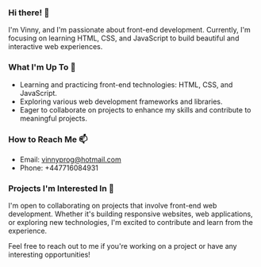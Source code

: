 ### Hi there! 👋

I'm Vinny, and I'm passionate about front-end development. Currently, I'm focusing on learning HTML, CSS, and JavaScript to build beautiful and interactive web experiences.

### What I'm Up To 🌱

- Learning and practicing front-end technologies: HTML, CSS, and JavaScript.
- Exploring various web development frameworks and libraries.
- Eager to collaborate on projects to enhance my skills and contribute to meaningful projects.

### How to Reach Me 📫

- Email: vinnyprog@hotmail.com
- Phone: +447716084931

### Projects I'm Interested In 💼

I'm open to collaborating on projects that involve front-end web development. Whether it's building responsive websites, web applications, or exploring new technologies, I'm excited to contribute and learn from the experience.

Feel free to reach out to me if you're working on a project or have any interesting opportunities!



